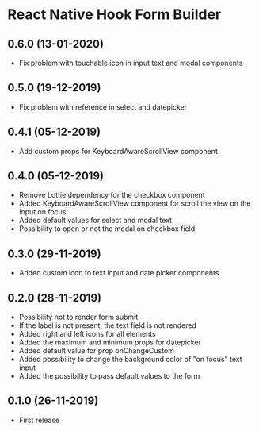 # React Native Hook Form Builder

## 0.6.0 (13-01-2020)
- Fix problem with touchable icon in input text and modal components

## 0.5.0 (19-12-2019)
- Fix problem with reference in select and datepicker

## 0.4.1 (05-12-2019)
- Add custom props for KeyboardAwareScrollView component

## 0.4.0 (05-12-2019)
- Remove Lottie dependency for the checkbox component
- Added KeyboardAwareScrollView component for scroll the view on the input on focus
- Added default values for select and modal text
- Possibility to open or not the modal on checkbox field

## 0.3.0 (29-11-2019)
- Added custom icon to text input and date picker components

## 0.2.0 (28-11-2019)
- Possibility not to render form submit
- If the label is not present, the text field is not rendered
- Added right and left icons for all elements
- Added the maximum and minimum props for datepicker
- Added default value for prop onChangeCustom
- Added possibility to change the background color of "on focus" text input
- Added the possibility to pass default values to the form

## 0.1.0 (26-11-2019)
- First release